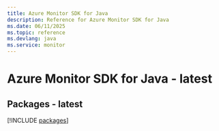 ```yaml
---
title: Azure Monitor SDK for Java
description: Reference for Azure Monitor SDK for Java
ms.date: 06/11/2025
ms.topic: reference
ms.devlang: java
ms.service: monitor
---
```

# Azure Monitor SDK for Java - latest
## Packages - latest
[!INCLUDE [packages](monitor-index.md)]